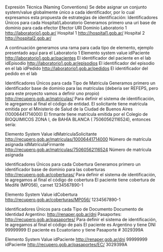Expresión Técnica (Naming Conventions)
Se debe asignar un conjunto system/value globalmente único a cada identificador, por lo cual expresamos esta propuesta de estrategias de identificación:
Identificadores Únicos para cada Hospital/Laboratorio
Generamos primero una uri base de dominio para cada efector
Efector
URI Dominio
Laboratorio 1
http://laboratorio1.gob.ar/
Hospital 1
http://hospital1.gob.ar/
Hospital 2
http://hospital2.gob.ar/

A continuación generamos una rama para cada tipo de elemento, ejemplo presentado aquí para el Laboratorio 1
Elemento
system
value
idPaciente
http://laboratorio1.gob.ar/pacientes
El identificador del paciente en el lab
idEpisodio
http://laboratorio1.gob.ar/episodios
El identificador del episodio en el lab
idPedido
http://laboratorio1.gob.ar/pedidos
El identificador del pedido en el lab


Identificadores Únicos para cada Tipo de Matricula
Generamos primero un identificador base de dominio para las matrículas (deberia ser REFEPS, pero para este proyecto vamos a definir uno propio)
http://recupero.gob.ar/matriculas/
Para definir el sistema de identificación, le agregamos al final el código de entidad.
El solicitante tiene matrícula emitida por el Ministerio de Salud de la Ciudad de Buenos Aires (10006441714000)
El firmante tiene matrícula emitida por el Colegio de BIOQUIMICOS ZONA I, de BAHÍA BLANCA ( 75060562116524), entonces sería:
 
Elemento
System
Value
idMatriculaSolicitante
http://recupero.gob.ar/matriculas/10006441714000
Número de matrícula asignada
idMatriculaFirmante
http://recupero.gob.ar/matriculas/75060562116524
Número de matrícula asignada

Identificadores Únicos para cada Cobertura
Generamos primero un identificador base de dominio para las coberturas
http://recupero.gob.ar/coberturas/
Para definir el sistema de identificación, le agregamos al final el código de cobertura
El paciente tiene cobertura de Medifé (MP056), carnet 1234567890-1

Elemento
System
Value
idCobertura
http://recupero.gob.ar/coberturas/MP056/
 1234567890-1


Identificadores Únicos para cada Tipo de Documento 
Documento de Identidad Argentino: http://renaper.gob.ar/dni
Pasaportes:
http://recupero.gob.ar/pasaportes/
Para definir el sistema de identificación, le agregamos al final el código de país
El paciente es Argentino y tiene DNI 99999999
El paciente es Ecuatoriano y tiene Pasaporte # 3029399A

Elemento
System
Value
idPaciente
http://renaper.gob.ar/dni
 99999999
idPaciente
http://recupero.gob.ar/pasaportes/EC/
 3029399A



